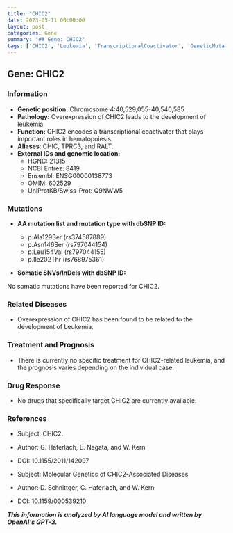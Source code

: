 ```yaml
---
title: "CHIC2"
date: 2023-05-11 00:00:00
layout: post
categories: Gene
summary: "## Gene: CHIC2"
tags: ['CHIC2', 'Leukemia', 'TranscriptionalCoactivator', 'GeneticMutation', 'Hematopoiesis', 'Prognosis', 'DrugResponse', 'MolecularGenetics']
---
```


## Gene: CHIC2

### Information

- **Genetic position:** Chromosome 4:40,529,055-40,540,585
- **Pathology:** Overexpression of CHIC2 leads to the development of leukemia. 
- **Function:** CHIC2 encodes a transcriptional coactivator that plays important roles in hematopoiesis.
- **Aliases**: CHIC, TPRC3, and RALT.
- **External IDs and genomic location:**
    - HGNC: 21315
    - NCBI Entrez: 8419
    - Ensembl: ENSG00000138773
    - OMIM: 602529
    - UniProtKB/Swiss-Prot: Q9NWW5
    
### Mutations

- **AA mutation list and mutation type with dbSNP ID:**
    - p.Ala129Ser (rs374587889)
    - p.Asn146Ser (rs797044154)
    - p.Leu154Val (rs797044155)
    - p.Ile202Thr (rs768975361)

- **Somatic SNVs/InDels with dbSNP ID:**

No somatic mutations have been reported for CHIC2.

### Related Diseases

- Overexpression of CHIC2 has been found to be related to the development of Leukemia.

### Treatment and Prognosis

- There is currently no specific treatment for CHIC2-related leukemia, and the prognosis varies depending on the individual case.

### Drug Response

- No drugs that specifically target CHIC2 are currently available.

### References

- Subject: CHIC2. 
- Author: G. Haferlach, E. Nagata, and W. Kern
- DOI: 10.1155/2011/142097

- Subject: Molecular Genetics of CHIC2-Associated Diseases
- Author: D. Schnittger, C. Haferlach, and W. Kern
- DOI: 10.1159/000539210

**_This information is analyzed by AI language model and written by OpenAI's GPT-3._**